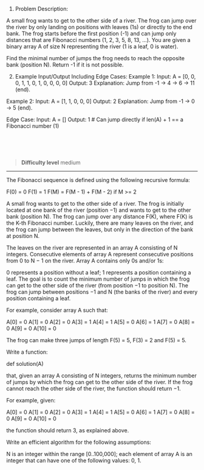 1. Problem Description:


A small frog wants to get to the other side of a river. The frog can jump over the river by only landing on positions with leaves (1s) or directly to the end bank. The frog starts before the first position (-1) and can jump only distances that are Fibonacci numbers (1, 2, 3, 5, 8, 13, ...). You are given a binary array A of size N representing the river (1 is a leaf, 0 is water).

Find the minimal number of jumps the frog needs to reach the opposite bank (position N). Return -1 if it is not possible.

2. Example Input/Output Including Edge Cases:
Example 1:
Input: A = [0, 0, 0, 1, 1, 0, 1, 0, 0, 0, 0]
Output: 3
Explanation: Jump from -1 → 4 → 6 → 11 (end).

Example 2:
Input: A = [1, 1, 0, 0, 0]
Output: 2
Explanation: Jump from -1 → 0 → 5 (end).

Edge Case:
Input: A = []
Output: 1  # Can jump directly if len(A) + 1 == a Fibonacci number (1)


<br><br><br>

> **Difficulty level**
> medium

---

The Fibonacci sequence is defined using the following recursive formula:

F(0) = 0 F(1) = 1 F(M) = F(M - 1) + F(M - 2) if M >= 2

A small frog wants to get to the other side of a river. The frog is initially located at one bank of the river (position −1) and wants to get to the other bank (position N). The frog can jump over any distance F(K), where F(K) is the K-th Fibonacci number. Luckily, there are many leaves on the river, and the frog can jump between the leaves, but only in the direction of the bank at position N.

The leaves on the river are represented in an array A consisting of N integers. Consecutive elements of array A represent consecutive positions from 0 to N − 1 on the river. Array A contains only 0s and/or 1s:

0 represents a position without a leaf;
1 represents a position containing a leaf.
The goal is to count the minimum number of jumps in which the frog can get to the other side of the river (from position −1 to position N). The frog can jump between positions −1 and N (the banks of the river) and every position containing a leaf.

For example, consider array A such that:

A[0] = 0 A[1] = 0 A[2] = 0 A[3] = 1 A[4] = 1 A[5] = 0 A[6] = 1 A[7] = 0 A[8] = 0 A[9] = 0 A[10] = 0

The frog can make three jumps of length F(5) = 5, F(3) = 2 and F(5) = 5.

Write a function:

def solution(A)


that, given an array A consisting of N integers, returns the minimum number of jumps by which the frog can get to the other side of the river. If the frog cannot reach the other side of the river, the function should return −1.

For example, given:

A[0] = 0 A[1] = 0 A[2] = 0 A[3] = 1 A[4] = 1 A[5] = 0 A[6] = 1 A[7] = 0 A[8] = 0 A[9] = 0 A[10] = 0

the function should return 3, as explained above.

Write an efficient algorithm for the following assumptions:

N is an integer within the range [0..100,000];
each element of array A is an integer that can have one of the following values: 0, 1.